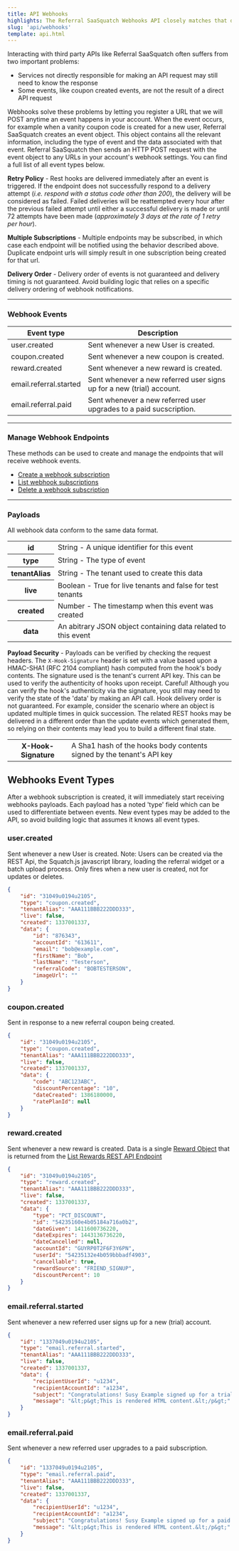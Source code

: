 ```yaml
---
title: API Webhooks
highlights: The Referral SaaSquatch Webhooks API closely matches that described by the [RestHooks](http://resthooks.org/docs/) guidelines.
slug: 'api/webhooks'
template: api.html
---
```


Interacting with third party APIs like Referral SaaSquatch often suffers from two important problems:


 - Services not directly responsible for making an API request may still need to know the response
 - Some events, like coupon created events, are not the result of a direct API request


Webhooks solve these problems by letting you register a URL that we will POST anytime an event happens in your account. When the event 
occurs, for example when a vanity coupon code is created for a new user, Referral SaaSquatch creates an event object. This object contains all the relevant 
information, including the type of event and the data associated with that event. Referral SaaSquatch then sends an HTTP POST request with the event object 
to any URLs in your account's webhook settings. You can find a full list of all event types below.


**Retry Policy** - Rest hooks are delivered immediately after an event is triggered. If the endpoint does not successfully respond to a delivery 
attempt (<em>i.e. respond with a status code other than 200</em>), the delivery will be considered as failed. Failed deliveries will be 
reattempted every hour after the previous failed attempt until either a successful delivery is made or until 72 attempts have 
been made (<em>approximately 3 days at the rate of 1 retry per hour</em>).


**Multiple Subscriptions** - Multiple endpoints may be subscribed, in which case each endpoint will be notified using the behavior described above. Duplicate
endpoint urls will simply result in one subscription being created for that url.


**Delivery Order** - Delivery order of events is not guaranteed and delivery timing is not guaranteed. Avoid building logic that relies on a specific delivery ordering of webhook notifications.


<hr/>

### Webhook Events

<table class="table">
<thead>
<tr>
    <th>
        Event type
    </th>
    <th>
        Description
    </th>
</tr>
</thead>
<tbody>
<tr>
    <td class="docs-monospace">user.created</td>
    <td>
        Sent whenever a new User is created.
    </td>
</tr>
<tr>
    <td class="docs-monospace">coupon.created</td>
    <td>
        Sent whenever a new coupon is created.
    </td>
</tr>
<tr>
    <td class="docs-monospace">reward.created</td>
    <td>
        Sent whenever a new reward is created.
    </td>
</tr>
<tr>
    <td class="docs-monospace">email.referral.started</td>
    <td>
        Sent whenever a new referred user signs up for a new (trial) account.
    </td>
</tr>
<tr>
    <td class="docs-monospace">email.referral.paid</td>
    <td>
        Sent whenever a new referred user upgrades to a paid sucscription.
    </td>
</tr>
</tbody>
</table>


<hr />

### Manage Webhook Endpoints

These methods can be used to create and manage the endpoints that will receive webhook events.

 - [Create a webhook subscription](/api/methods#create_webhook)
 - [List webhook subscriptions](/api/methods#list_webhooks)
 - [Delete a webhook subscription](/api/methods#delete_webhook)

<hr/>


### Payloads

All webhook data conform to the same data format.

<table class="table table-hover">
<tr>
<th class="docs-monospace">id</th>
<td>
String - A unique identifier for this event
</td>
</tr>
<tr>
<th class="docs-monospace">type</th>
<td>
String - The type of event
</td>
</tr>
<tr>
<th class="docs-monospace">tenantAlias</th>
<td>
String - The tenant used to create this data
</td>
</tr>
<tr>
<th class="docs-monospace">live</th>
<td>
Boolean - True for live tenants and false for test tenants
</td>
</tr>
<tr>
<th class="docs-monospace">created</th>
<td>
Number - The timestamp when this event was created
</td>
</tr>
<tr>
<th class="docs-monospace">data</th>
<td>
An abitrary JSON object containing data related to this event
</td>
</tr>
</table>


**Payload Security** - Payloads can be verified by checking the request headers. The `X-Hook-Signature` header is set with a value based upon a HMAC-SHA1 (RFC 2104 compliant) hash 
computed from the hook's body contents. The signature used is the tenant's current API key. This can be used to verify the authenticity of hooks upon receipt. Careful! Although 
you can verify the hook's authenticity via the signature, you still may need to verify the state of the 'data' by making an API call. Hook delivery order is not guaranteed. For
example, consider the scenario where an object is updated multiple times in quick succession. The related REST hooks may be delivered in a different order than the update events 
which generated them, so relying on their contents may lead you to build a different final state.

<table class="table table-hover">
<tr>
<th class="docs-monospace">X-Hook-Signature</th>
<td>A Sha1 hash of the hooks body contents signed by the tenant's API key</td>
</tr>
</table>


## Webhooks Event Types

After a webhook subscription is created, it will immediately start receiving webhooks payloads. Each payload has a noted 'type' field which can be used to differentiate between 
events. New event types may be added to the API, so avoid building logic that assumes it knows all event types.

### user.created

Sent whenever a new User is created. Note: Users can be created via the REST Api, the Squatch.js javascript library, loading the referral
widget or a batch upload process. Only fires when a new user is created, not for updates or deletes.

```json
{
    "id": "31049u0194u2105",
    "type": "coupon.created",
    "tenantAlias": "AAA111BBB222DDD333",
    "live": false,
    "created": 1337001337,
    "data": {
        "id": "876343",
        "accountId": "613611",
        "email": "bob@example.com",
        "firstName": "Bob",
        "lastName": "Testerson",
        "referralCode": "BOBTESTERSON",
        "imageUrl": ""
    }
}
```


### coupon.created

Sent in response to a new referral coupon being created.

```json
{
    "id": "31049u0194u2105",
    "type": "coupon.created",
    "tenantAlias": "AAA111BBB222DDD333",
    "live": false,
    "created": 1337001337,
    "data": {
        "code": "ABC123ABC",
        "discountPercentage": "10",
        "dateCreated": 1386180000,
        "ratePlanId": null
    }
}
```



### reward.created

Sent whenever a new reward is created. Data is a single <a href="/api/methods#list_rewards">Reward Object</a> that is returned 
from the <a href="/api/methods#list_rewards">List Rewards REST API Endpoint</a>


```json
{
    "id": "31049u0194u2105",
    "type": "reward.created",
    "tenantAlias": "AAA111BBB222DDD333",
    "live": false,
    "created": 1337001337,
    "data": {
        "type": "PCT_DISCOUNT",
        "id": "54235160e4b05184a716a0b2",
        "dateGiven": 1411600736220,
        "dateExpires": 1443136736220,
        "dateCancelled": null,
        "accountId": "GUYRP0T2F6F3Y6PN",
        "userId": "54235132e4b059bbbadf4903",
        "cancellable": true,
        "rewardSource": "FRIEND_SIGNUP",
        "discountPercent": 10
    }
}
```


### email.referral.started

Sent whenever a new referred user signs up for a new (trial) account.

```json
{
    "id": "1337049u0194u2105",
    "type": "email.referral.started",
    "tenantAlias": "AAA111BBB222DDD333",
    "live": false,
    "created": 1337001337,
    "data": {
        "recipientUserId": "u1234",
        "recipientAccountId": "a1234",
        "subject": "Congratulations! Susy Example signed up for a trial account.",
        "message": "&lt;p&gt;This is rendered HTML content.&lt;/p&gt;"
    }
}
```


### email.referral.paid

Sent whenever a new referred user upgrades to a paid subscription.

```json
{
    "id": "1337049u0194u2105",
    "type": "email.referral.paid",
    "tenantAlias": "AAA111BBB222DDD333",
    "live": false,
    "created": 1337001337,   
    "data": {
        "recipientUserId": "u1234",
        "recipientAccountId": "a1234",
        "subject": "Congratulations! Susy Example signed up for a paid subscription.",
        "message": "&lt;p&gt;This is rendered HTML content.&lt;/p&gt;"
    }
}
```
